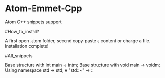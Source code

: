 # Atom-Emmet-Cpp
Atom C++ snippets support

#How_to_install?

A first open .atom folder, second copy-paste a content or change a file. Installation complete!

#All_snippets

Base structure with int main -> intm;
Base structure with void main -> voidm;
Using namespace std -> std;
A "std::~" -> ::
